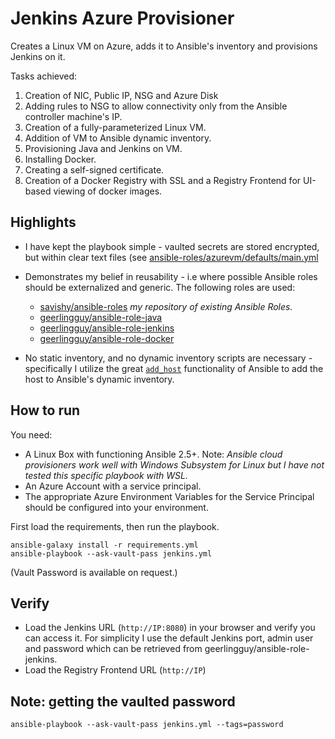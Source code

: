 # Jenkins Azure Provisioner

Creates a Linux VM on Azure, adds it to Ansible's inventory and provisions Jenkins on it. 

Tasks achieved:
1. Creation of NIC, Public IP, NSG and Azure Disk
1. Adding rules to NSG to allow connectivity only from the Ansible controller machine's IP.
1. Creation of a fully-parameterized Linux VM.
1. Addition of VM to Ansible dynamic inventory.
1. Provisioning Java and Jenkins on VM.
1. Installing Docker.
1. Creating a self-signed certificate.
1. Creation of a Docker Registry with SSL and a Registry Frontend for UI-based viewing of docker images.

## Highlights

* I have kept the playbook simple - vaulted secrets are stored encrypted, but within clear text files (see [ansible-roles/azurevm/defaults/main.yml](https://github.com/savishy/ansible-roles/blob/master/azurevm/defaults/main.yml)

* Demonstrates my belief in reusability - i.e where possible Ansible roles should be externalized and generic. 
  The following roles are used:
  * [savishy/ansible-roles](https://github.com/savishy/ansible-roles) _my repository of existing Ansible Roles._
  * [geerlingguy/ansible-role-java](https://github.com/geerlingguy/ansible-role-java)
  * [geerlingguy/ansible-role-jenkins](https://github.com/geerlingguy/ansible-role-jenkins)
  * [geerlingguy/ansible-role-docker](https://github.com/geerlingguy/ansible-role-docker)

* No static inventory, and no dynamic inventory scripts are necessary - specifically I utilize the great [`add_host`](https://docs.ansible.com/ansible/latest/modules/add_host_module.html) functionality of Ansible to add the host to Ansible's dynamic inventory.

## How to run 

You need:

* A Linux Box with functioning Ansible 2.5+. Note: _Ansible cloud provisioners work well with Windows Subsystem for Linux but I have not tested this specific playbook with WSL._ 
* An Azure Account with a service principal.
* The appropriate Azure Environment Variables for the Service Principal should be configured into your environment. 

First load the requirements, then run the playbook.
```
ansible-galaxy install -r requirements.yml
ansible-playbook --ask-vault-pass jenkins.yml
```

(Vault Password is available on request.)

## Verify

* Load the Jenkins URL (`http://IP:8080`) in your browser and verify you can access it. For simplicity I use the default Jenkins port, admin user and password which can be retrieved from geerlingguy/ansible-role-jenkins.
* Load the Registry Frontend URL (`http://IP`)

## Note: getting the vaulted password

`ansible-playbook --ask-vault-pass jenkins.yml --tags=password`

